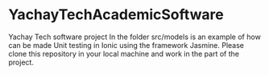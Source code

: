 # YachayTechAcademicSoftware
Yachay Tech software project
In the folder src/models is an example of how can be made Unit testing in Ionic using the framework Jasmine.
Please clone this repository in your local machine and work in the part of the project.
